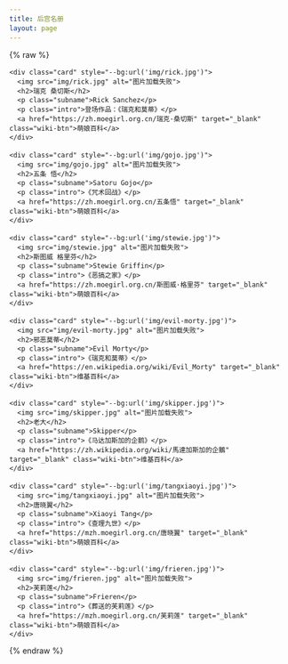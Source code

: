 ```yaml
---
title: 后宫名册
layout: page
---
```


{% raw %}

<link rel="stylesheet" href="/waifu/style.css">
<div class="grid">

    <div class="card" style="--bg:url('img/rick.jpg')">
      <img src="img/rick.jpg" alt="图片加载失败">
      <h2>瑞克 桑切斯</h2>
      <p class="subname">Rick Sanchez</p>
      <p class="intro">登场作品：《瑞克和莫蒂》</p>
      <a href="https://zh.moegirl.org.cn/瑞克·桑切斯" target="_blank" class="wiki-btn">萌娘百科</a>
    </div>

    <div class="card" style="--bg:url('img/gojo.jpg')">
      <img src="img/gojo.jpg" alt="图片加载失败">
      <h2>五条 悟</h2>
      <p class="subname">Satoru Gojo</p>
      <p class="intro">《咒术回战》</p>
      <a href="https://zh.moegirl.org.cn/五条悟" target="_blank" class="wiki-btn">萌娘百科</a>
    </div>

    <div class="card" style="--bg:url('img/stewie.jpg')">
      <img src="img/stewie.jpg" alt="图片加载失败">
      <h2>斯图威 格里芬</h2>
      <p class="subname">Stewie Griffin</p>
      <p class="intro">《恶搞之家》</p>
      <a href="https://zh.moegirl.org.cn/斯图威·格里芬" target="_blank" class="wiki-btn">萌娘百科</a>
    </div>

    <div class="card" style="--bg:url('img/evil-morty.jpg')">
      <img src="img/evil-morty.jpg" alt="图片加载失败">
      <h2>邪恶莫蒂</h2>
      <p class="subname">Evil Morty</p>
      <p class="intro">《瑞克和莫蒂》</p>
      <a href="https://en.wikipedia.org/wiki/Evil_Morty" target="_blank" class="wiki-btn">维基百科</a>
    </div>

    <div class="card" style="--bg:url('img/skipper.jpg')">
      <img src="img/skipper.jpg" alt="图片加载失败">
      <h2>老大</h2>
      <p class="subname">Skipper</p>
      <p class="intro">《马达加斯加的企鹅》</p>
      <a href="https://zh.wikipedia.org/wiki/馬達加斯加的企鵝" target="_blank" class="wiki-btn">维基百科</a>
    </div>

    <div class="card" style="--bg:url('img/tangxiaoyi.jpg')">
      <img src="img/tangxiaoyi.jpg" alt="图片加载失败">
      <h2>唐晓翼</h2>
      <p class="subname">Xiaoyi Tang</p>
      <p class="intro">《查理九世》</p>
      <a href="https://mzh.moegirl.org.cn/唐晓翼" target="_blank" class="wiki-btn">萌娘百科</a>
    </div>

    <div class="card" style="--bg:url('img/frieren.jpg')">
      <img src="img/frieren.jpg" alt="图片加载失败">
      <h2>芙莉莲</h2>
      <p class="subname">Frieren</p>
      <p class="intro">《葬送的芙莉莲》</p>
      <a href="https://mzh.moegirl.org.cn/芙莉莲" target="_blank" class="wiki-btn">萌娘百科</a>
    </div>

</div>

{% endraw %}